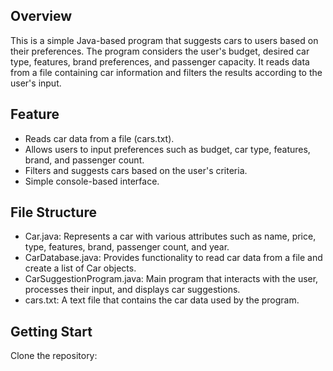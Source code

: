## Overview
This is a simple Java-based program that suggests cars to users based on their preferences. The program considers the user's budget, desired car type, features, brand preferences, and passenger capacity. It reads data from a file containing car information and filters the results according to the user's input.

## Feature
* Reads car data from a file (cars.txt).
* Allows users to input preferences such as budget, car type, features, brand, and passenger count.
* Filters and suggests cars based on the user's criteria.
* Simple console-based interface.

## File Structure
* Car.java: Represents a car with various attributes such as name, price, type, features, brand, passenger count, and year.
* CarDatabase.java: Provides functionality to read car data from a file and create a list of Car objects.
* CarSuggestionProgram.java: Main program that interacts with the user, processes their input, and displays car suggestions.
* cars.txt: A text file that contains the car data used by the program.

## Getting Start
Clone the repository: 
